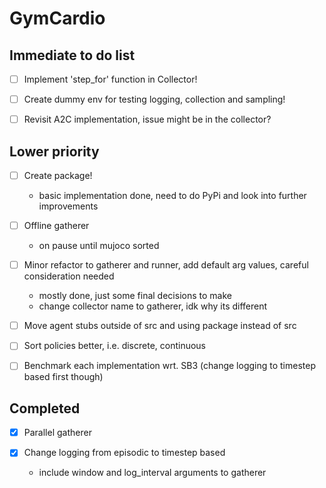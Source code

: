# GymCardio

## Immediate to do list
* [ ] Implement 'step_for' function in Collector!

* [ ] Create dummy env for testing logging, collection and sampling!

* [ ] Revisit A2C implementation, issue might be in the collector?

## Lower priority
* [ ] Create package!
  * basic implementation done, need to do PyPi and look into further improvements

* [ ] Offline gatherer
  * on pause until mujoco sorted

* [ ] Minor refactor to gatherer and runner, add default arg values, careful consideration needed
  * mostly done, just some final decisions to make
  * change collector name to gatherer, idk why its different

* [ ] Move agent stubs outside of src and using package instead of src

* [ ] Sort policies better, i.e. discrete, continuous

* [ ] Benchmark each implementation wrt. SB3 (change logging to timestep based first though)
 
## Completed
* [x] Parallel gatherer

* [x] Change logging from episodic to timestep based
  * include window and log_interval arguments to gatherer